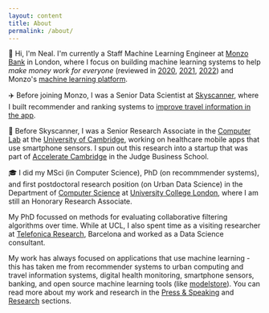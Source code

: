 ```yaml
---
layout: content
title: About
permalink: /about/
---
```


👋 Hi, I'm Neal. I'm currently a Staff Machine Learning Engineer at [Monzo Bank](https://monzo.com/) in London, where I focus on building machine learning systems to help _make money work for everyone_ (reviewed in [2020](http://nlathia.github.io/2020/10/Monzo-ML.html), [2021](https://nlathia.github.io/2021/10/Monzo-ML.html), [2022](https://monzo.com/blog/2022/12/19/machine-learning-at-monzo-in-2022)) and Monzo's [machine learning platform](https://nlathia.github.io/2022/04/Monzo-ML-stack.html).

✈️ Before joining Monzo, I was a Senior Data Scientist at [Skyscanner](http://skyscanner.net/), where I built recommender and ranking systems to [improve travel information in the app](https://medium.com/@neal_lathia/five-lessons-from-building-machine-learning-systems-d703162846ad). 

🏫 Before Skyscanner, I was a Senior Research Associate in the [Computer Lab](https://www.cl.cam.ac.uk/research/srg/netos/people/) at the [University of Cambridge](https://www.cam.ac.uk/), working on healthcare mobile apps that use smartphone sensors. I spun out this research into a startup that was part of [Accelerate Cambridge](https://www.jbs.cam.ac.uk/entrepreneurship/programmes/accelerate-cambridge/) in the Judge Business School.

🎓 I did my MSci (in Computer Science), PhD (on recommmender systems), and first postdoctoral research position (on Urban Data Science) in the Department of [Computer Science](http://www.cs.ucl.ac.uk/home/) at [University College London](https://www.ucl.ac.uk/), where I am still an Honorary Research Associate.

My PhD focussed on methods for evaluating collaborative filtering algorithms over time. While at UCL, I also spent time as a visiting researcher at [Telefonica Research](http://www.tid.es/), Barcelona and worked as a Data Science consultant.

My work has always focused on applications that use machine learning - this has taken me from recommender systems to urban computing and travel information systems, digital health monitoring, smartphone sensors, banking, and open source machine learning tools (like [modelstore](https://github.com/operatorai/modelstore)). You can read more about my work and research in the [Press & Speaking](../public/) and [Research](../research/) sections. 

